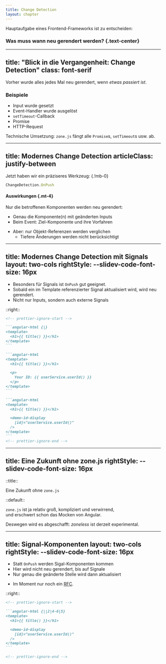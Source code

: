 ```yaml
---
title: Change Detection
layout: chapter
---
```


<div v-click text="xl">

Hauptaufgabe eines Frontend-Frameworks ist zu entscheiden:

### Was muss wann neu gerendert werden? {.text-center}

<!--
Nachdem wir den Zustand gespeichert haben, müssen wir die UI entsprechend aktualisieren.

[click] Das ist ja die Hauptaufgabe jedes UI-Frameworks: Was muss wann neu gerendert werden?
 -->

</div>

---
title: "Blick in die Vergangenheit: Change Detection"
class: font-serif
---

Vorher wurde alles jedes Mal neu gerendert, wenn _etwas passiert ist_.

<v-click>

### Beispiele

</v-click>
<v-clicks>

- Input wurde gesetzt
- Event-Handler wurde ausgelöst
- `setTimeout`-Callback
- Promise
- HTTP-Request

</v-clicks>

<v-click>

Technische Umsetzung: `zone.js` fängt alle `Promise`s, `setTimeout`s usw. ab.

</v-click>

---
title: Modernes Change Detection
articleClass: justify-between
---

Jetzt haben wir ein präziseres Werkzeug: {.!mb-0}

<!-- prettier-ignore-start -->
```js
ChangeDetection.OnPush
```
<!-- prettier-ignore-end -->

<v-click>

#### Auswirkungen {.mt-4}

Nur die betroffenen Komponenten werden neu gerendert:

</v-click>
<v-clicks class="list-plus">

- Genau die Komponente(n) mit geänderten Inputs
- Beim Event: Ziel-Komponente und ihre Vorfahren

</v-clicks>
<v-clicks class="list-minus">

- Aber: nur Objekt-Referenzen werden verglichen
  - Tiefere Änderungen werden nicht berücksichtigt

</v-clicks>

---
title: Modernes Change Detection mit Signals
layout: two-cols
rightStyle:
  --slidev-code-font-size: 16px
---

<v-clicks at="0">

- Besonders für Signals ist `OnPush` gut geeignet.
- Sobald ein im Template referenzierter Signal aktualisiert wird, wird neu gerendert.
- Nicht nur Inputs, sondern auch externe Signals

</v-clicks>

::right::

````md magic-move
<!-- prettier-ignore-start -->

```angular-html {|}
<template>
  <h1>{{ title() }}</h1>
</template>
```

```angular-html
<template>
  <h1>{{ title() }}</h1>

  <p>
    Your ID: {{ userService.userId() }}
  </p>
</template>
```

```angular-html
<template>
  <h1>{{ title() }}</h1>

  <demo-id-display
    [id]="userService.userId()"
  />
</template>
```
<!-- prettier-ignore-end -->
````

---
title: Eine Zukunft ohne zone.js
rightStyle:
  --slidev-code-font-size: 16px
---

::title::

Eine Zukunft ohne `zone.js`

::default::

`zone.js` ist ja relativ groß, kompliziert und verwirrend,  
und erschwert schon das Mocken von Angular.

<v-click at="1">

Deswegen wird es abgeschafft: _zoneless_ ist derzeit experimental.

</v-click>

<v-switch at="1">
<template #2-5>
<div font="serif">

> Vorher wurde alles jedes Mal neu gerendert, wenn _etwas passiert ist_.
>
> <div v-click="3" font="sans">
>
> - Signal wird aktualisiert
>
> </div>
>
> - Input wurde gesetzt
>
> <div v-motion :initial='{"text-decoration": "unset"}' :click-4='{"text-decoration": "line-through"}' class="!*:my-0">
>
> - Event-Handler wurde ausgelöst
> - `setTimeout`-Callback
> - Promise
> - HTTP-Request
>
> Technische Umsetzung: `zone.js` fängt alle `Promise`s, `setTimeout`s usw. ab.
>
> </div>

</div>
</template>
<template #5-7>

> Jetzt wird eine Komponente neu gerendert, wenn _etwas passiert ist_.
>
> - Signal wird aktualisiert
> - Input wurde gesetzt
>
> <v-click at="6">
>
> - `cdRef.markForCheck()`
>
> </v-click>

</template>
</v-switch>

---
title: Signal-Komponenten
layout: two-cols
rightStyle:
  --slidev-code-font-size: 16px
---

<v-clicks at="0">

- Statt `OnPush` werden Sigal-Komponenten kommen
- Hier wird nicht neu gerendert, bis auf Signale
- Nur genau die geänderte Stelle wird dann aktualisiert

</v-clicks>

<v-click at=5>

- Im Moment nur noch ein [RFC](https://github.com/angular/angular/discussions/49682).

</v-click>

::right::

````md magic-move {at: 1}
<!-- prettier-ignore-start -->

```angular-html {||2|4-6|5}
<template>
  <h1>{{ title() }}</h1>

  <demo-id-display
    [id]="userService.userId()"
  />
</template>
```

<!-- prettier-ignore-end -->
````

<!--
[click] 123

[click] 123
-->
